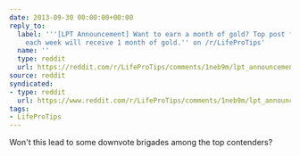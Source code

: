 ```yaml
---
date: 2013-09-30 00:00:00+00:00
reply_to:
  label: '''[LPT Announcement] Want to earn a month of gold? Top post for the week
    each week will receive 1 month of gold.'' on /r/LifeProTips'
  name: ''
  type: reddit
  url: https://reddit.com/r/LifeProTips/comments/1neb9m/lpt_announcement_want_to_earn_a_month_of_gold_top/
source: reddit
syndicated:
- type: reddit
  url: https://www.reddit.com/r/LifeProTips/comments/1neb9m/lpt_announcement_want_to_earn_a_month_of_gold_top/cchwnw9/
tags:
- LifeProTips
---
```


Won't this lead to some downvote brigades among the top contenders?